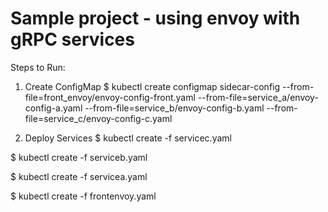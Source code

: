 # Sample project - using envoy with gRPC services

Steps to Run:

1. Create ConfigMap
$ kubectl create configmap sidecar-config --from-file=front_envoy/envoy-config-front.yaml --from-file=service_a/envoy-config-a.yaml --from-file=service_b/envoy-config-b.yaml --from-file=service_c/envoy-config-c.yaml

2. Deploy Services
$ kubectl create -f servicec.yaml

$ kubectl create -f serviceb.yaml

$ kubectl create -f servicea.yaml

$ kubectl create -f frontenvoy.yaml


